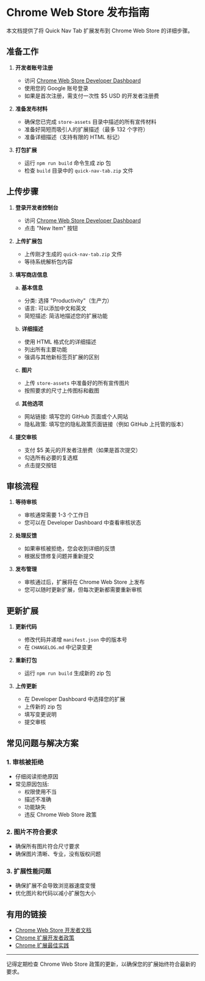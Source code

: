 # Chrome Web Store 发布指南

本文档提供了将 Quick Nav Tab 扩展发布到 Chrome Web Store 的详细步骤。

## 准备工作

1. **开发者账号注册**
   - 访问 [Chrome Web Store Developer Dashboard](https://chrome.google.com/webstore/devconsole/)
   - 使用您的 Google 账号登录
   - 如果是首次注册，需支付一次性 $5 USD 的开发者注册费

2. **准备发布材料**
   - 确保您已完成 `store-assets` 目录中描述的所有宣传材料
   - 准备好简短而吸引人的扩展描述（最多 132 个字符）
   - 准备详细描述（支持有限的 HTML 标记）

3. **打包扩展**
   - 运行 `npm run build` 命令生成 zip 包
   - 检查 `build` 目录中的 `quick-nav-tab.zip` 文件

## 上传步骤

1. **登录开发者控制台**
   - 访问 [Chrome Web Store Developer Dashboard](https://chrome.google.com/webstore/devconsole/)
   - 点击 "New Item" 按钮

2. **上传扩展包**
   - 上传刚才生成的 `quick-nav-tab.zip` 文件
   - 等待系统解析包内容

3. **填写商店信息**

   a. **基本信息**
   - 分类: 选择 "Productivity"（生产力）
   - 语言: 可以添加中文和英文
   - 简短描述: 简洁地描述您的扩展功能

   b. **详细描述**
   - 使用 HTML 格式化的详细描述
   - 列出所有主要功能
   - 强调与其他新标签页扩展的区别

   c. **图片**
   - 上传 `store-assets` 中准备好的所有宣传图片
   - 按照要求的尺寸上传图标和截图

   d. **其他选项**
   - 网站链接: 填写您的 GitHub 页面或个人网站
   - 隐私政策: 填写您的隐私政策页面链接（例如 GitHub 上托管的版本）

4. **提交审核**
   - 支付 $5 美元的开发者注册费（如果是首次提交）
   - 勾选所有必要的复选框
   - 点击提交按钮

## 审核流程

1. **等待审核**
   - 审核通常需要 1-3 个工作日
   - 您可以在 Developer Dashboard 中查看审核状态

2. **处理反馈**
   - 如果审核被拒绝，您会收到详细的反馈
   - 根据反馈修复问题并重新提交

3. **发布管理**
   - 审核通过后，扩展将在 Chrome Web Store 上发布
   - 您可以随时更新扩展，但每次更新都需要重新审核

## 更新扩展

1. **更新代码**
   - 修改代码并递增 `manifest.json` 中的版本号
   - 在 `CHANGELOG.md` 中记录变更

2. **重新打包**
   - 运行 `npm run build` 生成新的 zip 包

3. **上传更新**
   - 在 Developer Dashboard 中选择您的扩展
   - 上传新的 zip 包
   - 填写变更说明
   - 提交审核

## 常见问题与解决方案

### 1. 审核被拒绝
- 仔细阅读拒绝原因
- 常见原因包括:
  - 权限使用不当
  - 描述不准确
  - 功能缺失
  - 违反 Chrome Web Store 政策

### 2. 图片不符合要求
- 确保所有图片符合尺寸要求
- 确保图片清晰、专业，没有版权问题

### 3. 扩展性能问题
- 确保扩展不会导致浏览器速度变慢
- 优化图片和代码以减小扩展包大小

## 有用的链接

- [Chrome Web Store 开发者文档](https://developer.chrome.com/docs/webstore/)
- [Chrome 扩展开发者政策](https://developer.chrome.com/docs/webstore/program-policies/)
- [Chrome 扩展最佳实践](https://developer.chrome.com/docs/extensions/mv3/best_practices/)

---

记得定期检查 Chrome Web Store 政策的更新，以确保您的扩展始终符合最新的要求。 